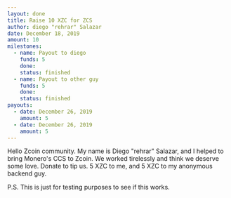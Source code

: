 ```yaml
---
layout: done
title: Raise 10 XZC for ZCS
author: diego "rehrar" Salazar
date: December 18, 2019
amount: 10
milestones:
  - name: Payout to diego
    funds: 5
    done:
    status: finished
  - name: Payout to other guy
    funds: 5
    done:
    status: finished
payouts:
  - date: December 26, 2019
    amount: 5
  - date: December 26, 2019
    amount: 5
---
```


Hello Zcoin community. My name is Diego "rehrar" Salazar, and I helped to bring Monero's CCS to Zcoin. We worked tirelessly and think we deserve some love. Donate to tip us. 5 XZC to me, and 5 XZC to my anonymous backend guy.

P.S. This is just for testing purposes to see if this works. 
